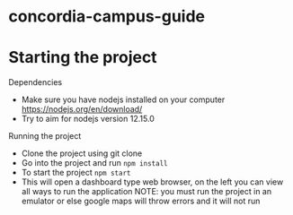 # concordia-campus-guide

# Starting the project

Dependencies
- Make sure you have nodejs installed on your computer <a href='https://nodejs.org/en/download/'>https://nodejs.org/en/download/</a>
- Try to aim for nodejs version 12.15.0

Running the project
- Clone the project using git clone
- Go into the project and run ```npm install```
- To start the project ```npm start```
- This will open a dashboard type web browser, on the left you can view all ways to run the application
NOTE: you must run the project in an emulator or else google maps will throw errors and it will not run
